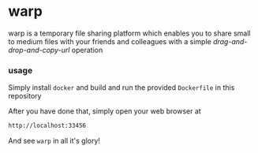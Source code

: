 # warp

warp is a temporary file sharing platform which enables you to share small to medium files with your friends and colleagues with a simple *drag-and-drop-and-copy-url* operation

### usage

Simply install `docker` and build and run the provided `Dockerfile` in this repository

After you have done that, simply open your web browser at

```bash
http://localhost:33456
```

And see `warp` in all it's glory!
